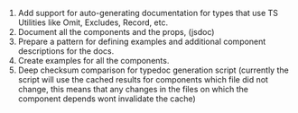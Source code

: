 1. Add support for auto-generating documentation for types that use TS Utilities like Omit, Excludes, Record, etc.
2. Document all the components and the props, (jsdoc)
3. Prepare a pattern for defining examples and additional component descriptions for the docs.
4. Create examples for all the components.
5. Deep checksum comparison for typedoc generation script (currently the script will use the cached results for components which file did not change, this means that any changes in the files on which the component depends wont invalidate the cache)
